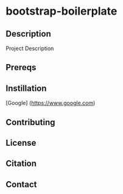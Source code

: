 # bootstrap-boilerplate
## Description
Project Description

## Prereqs

## Instillation
[Google] (https://www.google.com)

## Contributing

## License

## Citation

## Contact